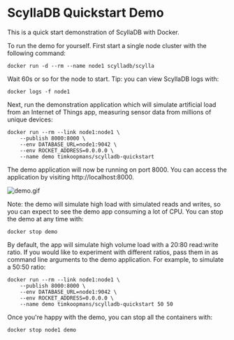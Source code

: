 # ScyllaDB Quickstart Demo

This is a quick start demonstration of ScyllaDB with Docker.

To run the demo for yourself. First start a single node cluster with the following command:

    docker run -d --rm --name node1 scylladb/scylla

Wait 60s or so for the node to start. Tip: you can view ScyllaDB logs with:

    docker logs -f node1

Next, run the demonstration application which will simulate artificial load from an Internet of Things app, 
measuring sensor data from millions of unique devices:

    docker run --rm --link node1:node1 \
        --publish 8000:8000 \
        --env DATABASE_URL=node1:9042 \
        --env ROCKET_ADDRESS=0.0.0.0 \
        --name demo timkoopmans/scylladb-quickstart

The demo application will now be running on port 8000. You can access the application by visiting http://localhost:8000.

![demo.gif](demo.gif)

Note: the demo will simulate high load with simulated reads and writes, so you can expect to see the demo app 
consuming a lot of CPU. You can stop the demo at any time with:

    docker stop demo

By default, the app will simulate high volume load with a 20:80 read:write ratio. If you would like to experiment with
different ratios, pass them in as command line arguments to the demo application. For example, to simulate a 50:50 ratio:

    docker run --rm --link node1:node1 \
        --publish 8000:8000 \
        --env DATABASE_URL=node1:9042 \
        --env ROCKET_ADDRESS=0.0.0.0 \
        --name demo timkoopmans/scylladb-quickstart 50 50

Once you're happy with the demo, you can stop all the containers with:

    docker stop node1 demo
